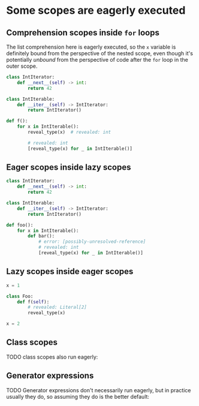 # Some scopes are eagerly executed

## Comprehension scopes inside `for` loops

The list comprehension here is eagerly executed, so the `x` variable is definitely bound
from the perspective of the nested scope, even though it's potentially *unbound* from the
perspective of code after the `for` loop in the outer scope.

```py
class IntIterator:
    def __next__(self) -> int:
        return 42

class IntIterable:
    def __iter__(self) -> IntIterator:
        return IntIterator()

def f():
    for x in IntIterable():
        reveal_type(x)  # revealed: int

        # revealed: int
        [reveal_type(x) for _ in IntIterable()]
```

## Eager scopes inside lazy scopes

```py
class IntIterator:
    def __next__(self) -> int:
        return 42

class IntIterable:
    def __iter__(self) -> IntIterator:
        return IntIterator()

def foo():
    for x in IntIterable():
        def bar():
            # error: [possibly-unresolved-reference]
            # revealed: int
            [reveal_type(x) for _ in IntIterable()]
```

## Lazy scopes inside eager scopes

```py
x = 1

class Foo:
    def f(self):
        # revealed: Literal[2]
        reveal_type(x)

x = 2
```

## Class scopes

TODO class scopes also run eagerly:

## Generator expressions

TODO Generator expressions don't necessarily run eagerly, but in practice
usually they do, so assuming they do is the better default:
